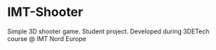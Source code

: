 # IMT-Shooter
Simple 3D shooter game. Student project. Developed during 3DETech course @ IMT Nord Europe
